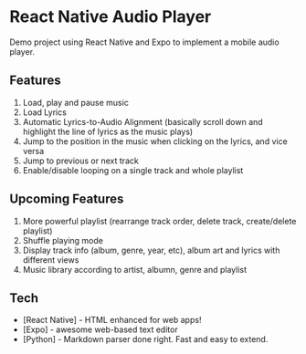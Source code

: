 # React Native Audio Player

Demo project using React Native and Expo to implement a mobile audio player. 

## Features

1) Load, play and pause music
2) Load Lyrics
3) Automatic Lyrics-to-Audio Alignment (basically scroll down and highlight the line of lyrics as the music plays)
4) Jump to the position in the music when clicking on the lyrics, and vice versa
5) Jump to previous or next track
6) Enable/disable looping on a single track and whole playlist


## Upcoming Features

1) More powerful playlist (rearrange track order, delete track, create/delete playlist)
2) Shuffle playing mode
3) Display track info (album, genre, year, etc), album art and lyrics with different views
4) Music library according to artist, albumn, genre and playlist

## Tech

* [React Native] - HTML enhanced for web apps!
* [Expo] - awesome web-based text editor
* [Python] - Markdown parser done right. Fast and easy to extend.
